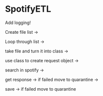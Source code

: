 # SpotifyETL

Add logging!

<p>Create file list -> </p>
<p>Loop through list -> </p>
<p>take file and turn it into class -> </p>
<p>use class to create request object -> </p>
<p>search in spotify -> </p>
<p>get response -> if failed move to quarantine -> </p>
<p>save -> if failed move to quarantine </p>
